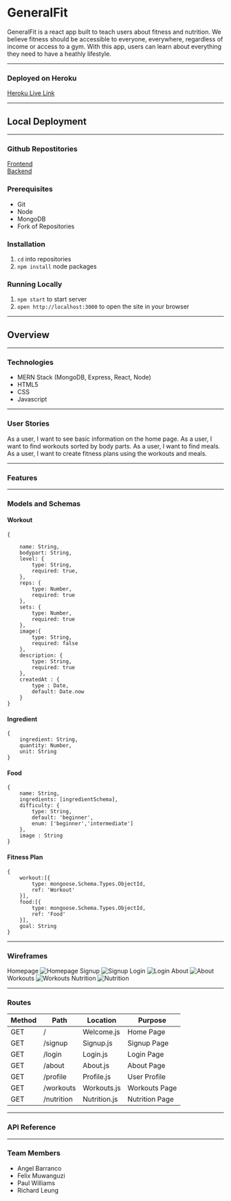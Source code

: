 # GeneralFit
GeneralFit is a react app built to teach users about fitness and nutrition.
We believe fitness should be accessible to everyone, everywhere, regardless of income or access to a gym. With this app, users can learn about everything they need to have a heathly lifestyle.

----------------------------------------------------------
### Deployed on Heroku
[Heroku Live Link](https://generalfit.herokuapp.com/)

----------------------------------------------------------
## Local Deployment
----------------------------------------------------------  
### Github Repostitories
[Frontend](https://github.com/codebypaul/fitness_app_client)<br/>
[Backend](https://github.com/fmuwanguzi/fitness-api)

### Prerequisites
* Git
* Node
* MongoDB
* Fork of Repositories

### Installation
1. `cd` into repositories
2. `npm install` node packages

### Running Locally
1. `npm start` to start server
2. `open http://localhost:3000` to open the site in your browser
----------------------------------------------------------
## Overview
----------------------------------------------------------
### Technologies
* MERN Stack (MongoDB, Express, React, Node)
* HTML5
* CSS
* Javascript
----------------------------------------------------------
### User Stories
As a user, I want to see basic information on the home page. As a user, I want to find workouts sorted by body parts. As a user, I want to find meals. As a user, I want to create fitness plans using the workouts and meals.

----------------------------------------------------------
### Features
----------------------------------------------------------
### Models and Schemas
#### Workout
```
{

    name: String,
    bodypart: String,
    level: {
        type: String,
        required: true,
    },
    reps: {
        type: Number,
        required: true
    },
    sets: {
        type: Number,
        required: true
    },
    image:{
        type: String,
        required: false
    },
    description: {
        type: String,
        required: true
    },
    createdAt : { 
        type : Date, 
        default: Date.now 
    }
}
```
#### Ingredient
```
{
    ingredient: String,
    quantity: Number,
    unit: String
}
```
#### Food
```
{
    name: String,
    ingredients: [ingredientSchema],
    difficulty: {
        type: String,
        default: 'beginner',
        enum: ['beginner','intermediate']
    },
    image : String
}
```
#### Fitness Plan
```
{
    workout:[{
        type: mongoose.Schema.Types.ObjectId,
        ref: 'Workout'
    }],
    food:[{
        type: mongoose.Schema.Types.ObjectId,
        ref: 'Food'
    }],
    goal: String
}
```
----------------------------------------------------------
### Wireframes
Homepage
![Homepage](./Photos/Homepage.png)
Signup
![Signup](./Photos/Signup.png)
Login
![Login](./Photos/Login.png)
About
![About](./Photos/About.png)
Workouts
![Workouts](./Photos/Workouts.png)
Nutrition
![Nutrition](./Photos/Nutrition.png)

----------------------------------------------------------
### Routes
| Method | Path | Location | Purpose |
| ------ | ---------------- | -------------- | ------------------- |
| GET | / | Welcome.js | Home Page |
| GET | /signup | Signup.js | Signup Page |
| GET | /login | Login.js | Login Page |
| GET | /about | About.js | About Page |
| GET | /profile | Profile.js | User Profile |
| GET | /workouts | Workouts.js | Workouts Page |
| GET | /nutrition | Nutrition.js | Nutrition Page |

----------------------------------------------------------
### API Reference
----------------------------------------------------------
### Team Members
- Angel Barranco
- Felix Muwanguzi
- Paul Williams
- Richard Leung